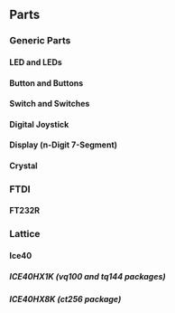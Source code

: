 ## Parts

### Generic Parts

#### LED and LEDs

#### Button and Buttons

#### Switch and Switches

#### Digital Joystick

#### Display (n-Digit 7-Segment)

#### Crystal

### FTDI

#### FT232R

### Lattice

#### Ice40

##### ICE40HX1K (vq100 and tq144 packages)

##### ICE40HX8K (ct256 package)

